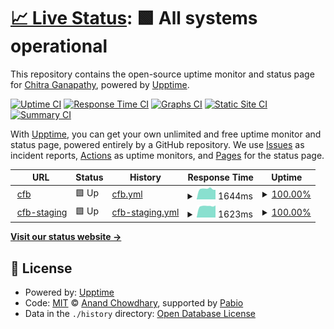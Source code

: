 # [📈 Live Status](https://chitraganapathy.github.io/chitrasfoodbook-uptime): <!--live status--> **🟩 All systems operational**

This repository contains the open-source uptime monitor and status page for [Chitra Ganapathy](http://www.chitrasfoodbook.com), powered by [Upptime](https://github.com/upptime/upptime).

[![Uptime CI](https://github.com/chitraganapathy/chitrasfoodbook-uptime/workflows/Uptime%20CI/badge.svg)](https://github.com/chitraganapathy/chitrasfoodbook-uptime/actions?query=workflow%3A%22Uptime+CI%22)
[![Response Time CI](https://github.com/chitraganapathy/chitrasfoodbook-uptime/workflows/Response%20Time%20CI/badge.svg)](https://github.com/chitraganapathy/chitrasfoodbook-uptime/actions?query=workflow%3A%22Response+Time+CI%22)
[![Graphs CI](https://github.com/chitraganapathy/chitrasfoodbook-uptime/workflows/Graphs%20CI/badge.svg)](https://github.com/chitraganapathy/chitrasfoodbook-uptime/actions?query=workflow%3A%22Graphs+CI%22)
[![Static Site CI](https://github.com/chitraganapathy/chitrasfoodbook-uptime/workflows/Static%20Site%20CI/badge.svg)](https://github.com/chitraganapathy/chitrasfoodbook-uptime/actions?query=workflow%3A%22Static+Site+CI%22)
[![Summary CI](https://github.com/chitraganapathy/chitrasfoodbook-uptime/workflows/Summary%20CI/badge.svg)](https://github.com/chitraganapathy/chitrasfoodbook-uptime/actions?query=workflow%3A%22Summary+CI%22)

With [Upptime](https://upptime.js.org), you can get your own unlimited and free uptime monitor and status page, powered entirely by a GitHub repository. We use [Issues](https://github.com/chitraganapathy/chitrasfoodbook-uptime/issues) as incident reports, [Actions](https://github.com/chitraganapathy/chitrasfoodbook-uptime/actions) as uptime monitors, and [Pages](https://chitraganapathy.github.io/chitrasfoodbook-uptime) for the status page.

<!--start: status pages-->
<!-- This summary is generated by Upptime (https://github.com/upptime/upptime) -->
<!-- Do not edit this manually, your changes will be overwritten -->
<!-- prettier-ignore -->
| URL | Status | History | Response Time | Uptime |
| --- | ------ | ------- | ------------- | ------ |
| <img alt="" src="https://icons.duckduckgo.com/ip3/www.chitrasfoodbook.com.ico" height="13"> [cfb](https://www.chitrasfoodbook.com) | 🟩 Up | [cfb.yml](https://github.com/chitraganapathy/chitrasfoodbook-uptime/commits/HEAD/history/cfb.yml) | <details><summary><img alt="Response time graph" src="./graphs/cfb/response-time-week.png" height="20"> 1644ms</summary><br><a href="https://chitraganapathy.github.io/chitrasfoodbook-uptime/history/cfb"><img alt="Response time 1625" src="https://img.shields.io/endpoint?url=https%3A%2F%2Fraw.githubusercontent.com%2Fchitraganapathy%2Fchitrasfoodbook-uptime%2FHEAD%2Fapi%2Fcfb%2Fresponse-time.json"></a><br><a href="https://chitraganapathy.github.io/chitrasfoodbook-uptime/history/cfb"><img alt="24-hour response time 1509" src="https://img.shields.io/endpoint?url=https%3A%2F%2Fraw.githubusercontent.com%2Fchitraganapathy%2Fchitrasfoodbook-uptime%2FHEAD%2Fapi%2Fcfb%2Fresponse-time-day.json"></a><br><a href="https://chitraganapathy.github.io/chitrasfoodbook-uptime/history/cfb"><img alt="7-day response time 1644" src="https://img.shields.io/endpoint?url=https%3A%2F%2Fraw.githubusercontent.com%2Fchitraganapathy%2Fchitrasfoodbook-uptime%2FHEAD%2Fapi%2Fcfb%2Fresponse-time-week.json"></a><br><a href="https://chitraganapathy.github.io/chitrasfoodbook-uptime/history/cfb"><img alt="30-day response time 1692" src="https://img.shields.io/endpoint?url=https%3A%2F%2Fraw.githubusercontent.com%2Fchitraganapathy%2Fchitrasfoodbook-uptime%2FHEAD%2Fapi%2Fcfb%2Fresponse-time-month.json"></a><br><a href="https://chitraganapathy.github.io/chitrasfoodbook-uptime/history/cfb"><img alt="1-year response time 1625" src="https://img.shields.io/endpoint?url=https%3A%2F%2Fraw.githubusercontent.com%2Fchitraganapathy%2Fchitrasfoodbook-uptime%2FHEAD%2Fapi%2Fcfb%2Fresponse-time-year.json"></a></details> | <details><summary><a href="https://chitraganapathy.github.io/chitrasfoodbook-uptime/history/cfb">100.00%</a></summary><a href="https://chitraganapathy.github.io/chitrasfoodbook-uptime/history/cfb"><img alt="All-time uptime 100.00%" src="https://img.shields.io/endpoint?url=https%3A%2F%2Fraw.githubusercontent.com%2Fchitraganapathy%2Fchitrasfoodbook-uptime%2FHEAD%2Fapi%2Fcfb%2Fuptime.json"></a><br><a href="https://chitraganapathy.github.io/chitrasfoodbook-uptime/history/cfb"><img alt="24-hour uptime 100.00%" src="https://img.shields.io/endpoint?url=https%3A%2F%2Fraw.githubusercontent.com%2Fchitraganapathy%2Fchitrasfoodbook-uptime%2FHEAD%2Fapi%2Fcfb%2Fuptime-day.json"></a><br><a href="https://chitraganapathy.github.io/chitrasfoodbook-uptime/history/cfb"><img alt="7-day uptime 100.00%" src="https://img.shields.io/endpoint?url=https%3A%2F%2Fraw.githubusercontent.com%2Fchitraganapathy%2Fchitrasfoodbook-uptime%2FHEAD%2Fapi%2Fcfb%2Fuptime-week.json"></a><br><a href="https://chitraganapathy.github.io/chitrasfoodbook-uptime/history/cfb"><img alt="30-day uptime 100.00%" src="https://img.shields.io/endpoint?url=https%3A%2F%2Fraw.githubusercontent.com%2Fchitraganapathy%2Fchitrasfoodbook-uptime%2FHEAD%2Fapi%2Fcfb%2Fuptime-month.json"></a><br><a href="https://chitraganapathy.github.io/chitrasfoodbook-uptime/history/cfb"><img alt="1-year uptime 100.00%" src="https://img.shields.io/endpoint?url=https%3A%2F%2Fraw.githubusercontent.com%2Fchitraganapathy%2Fchitrasfoodbook-uptime%2FHEAD%2Fapi%2Fcfb%2Fuptime-year.json"></a></details>
| <img alt="" src="https://icons.duckduckgo.com/ip3/staging.chitrasfoodbook.com.ico" height="13"> [cfb-staging](https://staging.chitrasfoodbook.com) | 🟩 Up | [cfb-staging.yml](https://github.com/chitraganapathy/chitrasfoodbook-uptime/commits/HEAD/history/cfb-staging.yml) | <details><summary><img alt="Response time graph" src="./graphs/cfb-staging/response-time-week.png" height="20"> 1623ms</summary><br><a href="https://chitraganapathy.github.io/chitrasfoodbook-uptime/history/cfb-staging"><img alt="Response time 1870" src="https://img.shields.io/endpoint?url=https%3A%2F%2Fraw.githubusercontent.com%2Fchitraganapathy%2Fchitrasfoodbook-uptime%2FHEAD%2Fapi%2Fcfb-staging%2Fresponse-time.json"></a><br><a href="https://chitraganapathy.github.io/chitrasfoodbook-uptime/history/cfb-staging"><img alt="24-hour response time 1711" src="https://img.shields.io/endpoint?url=https%3A%2F%2Fraw.githubusercontent.com%2Fchitraganapathy%2Fchitrasfoodbook-uptime%2FHEAD%2Fapi%2Fcfb-staging%2Fresponse-time-day.json"></a><br><a href="https://chitraganapathy.github.io/chitrasfoodbook-uptime/history/cfb-staging"><img alt="7-day response time 1623" src="https://img.shields.io/endpoint?url=https%3A%2F%2Fraw.githubusercontent.com%2Fchitraganapathy%2Fchitrasfoodbook-uptime%2FHEAD%2Fapi%2Fcfb-staging%2Fresponse-time-week.json"></a><br><a href="https://chitraganapathy.github.io/chitrasfoodbook-uptime/history/cfb-staging"><img alt="30-day response time 2445" src="https://img.shields.io/endpoint?url=https%3A%2F%2Fraw.githubusercontent.com%2Fchitraganapathy%2Fchitrasfoodbook-uptime%2FHEAD%2Fapi%2Fcfb-staging%2Fresponse-time-month.json"></a><br><a href="https://chitraganapathy.github.io/chitrasfoodbook-uptime/history/cfb-staging"><img alt="1-year response time 1870" src="https://img.shields.io/endpoint?url=https%3A%2F%2Fraw.githubusercontent.com%2Fchitraganapathy%2Fchitrasfoodbook-uptime%2FHEAD%2Fapi%2Fcfb-staging%2Fresponse-time-year.json"></a></details> | <details><summary><a href="https://chitraganapathy.github.io/chitrasfoodbook-uptime/history/cfb-staging">100.00%</a></summary><a href="https://chitraganapathy.github.io/chitrasfoodbook-uptime/history/cfb-staging"><img alt="All-time uptime 99.97%" src="https://img.shields.io/endpoint?url=https%3A%2F%2Fraw.githubusercontent.com%2Fchitraganapathy%2Fchitrasfoodbook-uptime%2FHEAD%2Fapi%2Fcfb-staging%2Fuptime.json"></a><br><a href="https://chitraganapathy.github.io/chitrasfoodbook-uptime/history/cfb-staging"><img alt="24-hour uptime 100.00%" src="https://img.shields.io/endpoint?url=https%3A%2F%2Fraw.githubusercontent.com%2Fchitraganapathy%2Fchitrasfoodbook-uptime%2FHEAD%2Fapi%2Fcfb-staging%2Fuptime-day.json"></a><br><a href="https://chitraganapathy.github.io/chitrasfoodbook-uptime/history/cfb-staging"><img alt="7-day uptime 100.00%" src="https://img.shields.io/endpoint?url=https%3A%2F%2Fraw.githubusercontent.com%2Fchitraganapathy%2Fchitrasfoodbook-uptime%2FHEAD%2Fapi%2Fcfb-staging%2Fuptime-week.json"></a><br><a href="https://chitraganapathy.github.io/chitrasfoodbook-uptime/history/cfb-staging"><img alt="30-day uptime 100.00%" src="https://img.shields.io/endpoint?url=https%3A%2F%2Fraw.githubusercontent.com%2Fchitraganapathy%2Fchitrasfoodbook-uptime%2FHEAD%2Fapi%2Fcfb-staging%2Fuptime-month.json"></a><br><a href="https://chitraganapathy.github.io/chitrasfoodbook-uptime/history/cfb-staging"><img alt="1-year uptime 99.97%" src="https://img.shields.io/endpoint?url=https%3A%2F%2Fraw.githubusercontent.com%2Fchitraganapathy%2Fchitrasfoodbook-uptime%2FHEAD%2Fapi%2Fcfb-staging%2Fuptime-year.json"></a></details>

<!--end: status pages-->

[**Visit our status website →**](https://chitraganapathy.github.io/chitrasfoodbook-uptime)

## 📄 License

- Powered by: [Upptime](https://github.com/upptime/upptime)
- Code: [MIT](./LICENSE) © [Anand Chowdhary](https://anandchowdhary.com), supported by [Pabio](https://pabio.com)
- Data in the `./history` directory: [Open Database License](https://opendatacommons.org/licenses/odbl/1-0/)
